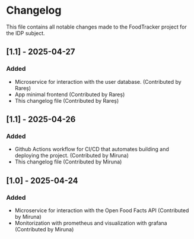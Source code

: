 # Changelog

This file contains all notable changes made to the FoodTracker project for the IDP subject.

## [1.1] - 2025-04-27
### Added
- Microservice for interaction with the user database. (Contributed by Rareș)
- App minimal frontend (Contributed by Rareș)
- This changelog file (Contributed by Rareș)

## [1.1] - 2025-04-26
### Added
- Github Actions workflow for CI/CD that automates building and deploying the project. (Contributed by Miruna)
- This changelog file (Contributed by Miruna)

## [1.0] - 2025-04-24
### Added
- Microservice for interaction with the Open Food Facts API (Contributed by Miruna)
- Monitorization with prometheus and visualization with grafana (Contributed by Miruna)

